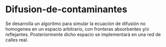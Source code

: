 # Difusion-de-contaminantes
Se desarrolla un algoritmo para simular la ecuación de difusión no homogenea en un espacio arbitrario, con fronteras absorbentes y/o reflejantes. Posteriormente dicho espacio se implementará en una red de calles real.
